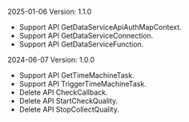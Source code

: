 2025-01-06 Version: 1.1.0
- Support API GetDataServiceApiAuthMapContext.
- Support API GetDataServiceConnection.
- Support API GetDataServiceFunction.


2024-06-07 Version: 1.0.0
- Support API GetTimeMachineTask.
- Support API TriggerTimeMachineTask.
- Delete API CheckCallback.
- Delete API StartCheckQuality.
- Delete API StopCollectQuality.


